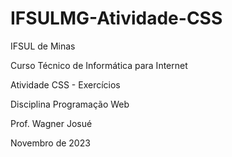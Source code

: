# IFSULMG-Atividade-CSS
IFSUL de Minas

Curso Técnico de Informática para Internet

Atividade CSS - Exercícios

Disciplina Programação Web

Prof. Wagner Josué

Novembro de 2023
